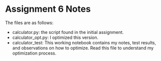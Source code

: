 # Assignment 6 Notes

The files are as follows:
   - calculator.py: the script found in the initial assignment.
   - calculator_opt.py: I optimized this version.
   - calculator_test: This working notebook contains my notes, test results, and observations on how to optimize. Read this file to understand my optimization process. 
